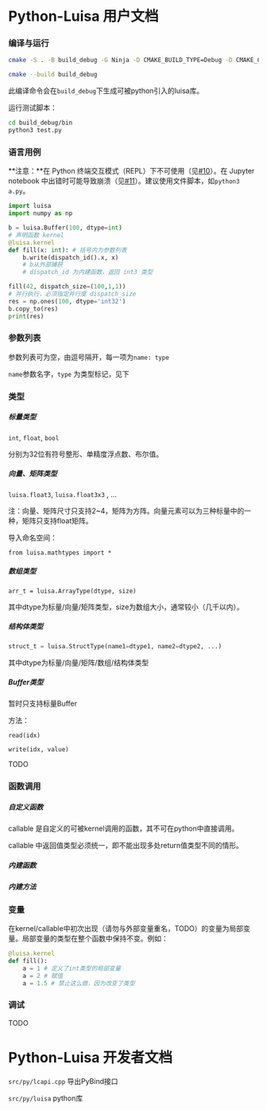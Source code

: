 # Python-Luisa 用户文档
### 编译与运行

```bash
cmake -S . -B build_debug -G Ninja -D CMAKE_BUILD_TYPE=Debug -D CMAKE_C_COMPILER=clang -D CMAKE_CXX_COMPILER=clang++ -D LUISA_COMPUTE_ENABLE_PYTHON=ON -D LUISA_COMPUTE_ENABLE_LLVM=OFF -D LUISA_COMPUTE_ENABLE_ISPC=ON -D LUISA_COMPUTE_ENABLE_METAL=OFF

cmake --build build_debug
```
此编译命令会在`build_debug`下生成可被python引入的luisa库。

运行测试脚本：

```bash
cd build_debug/bin
python3 test.py
```

### 语言用例

**注意：**在 Python 终端交互模式（REPL）下不可使用（见[#10](https://github.com/LuisaGroup/LuisaCompute/issues/10)）。在 Jupyter notebook 中出错时可能导致崩溃（见[#11](https://github.com/LuisaGroup/LuisaCompute/issues/10)）。建议使用文件脚本，如`python3 a.py`。

```python
import luisa
import numpy as np

b = luisa.Buffer(100, dtype=int)
# 声明函数 kernel
@luisa.kernel
def fill(x: int): # 括号内为参数列表
    b.write(dispatch_id().x, x)
    # b从外部捕获
    # dispatch_id 为内建函数，返回 int3 类型

fill(42, dispatch_size=(100,1,1))
# 并行执行，必须指定并行度 dispatch_size
res = np.ones(100, dtype='int32')
b.copy_to(res)
print(res)
```
### 参数列表

参数列表可为空，由逗号隔开，每一项为`name: type`

`name`参数名字，`type` 为类型标记，见下

### 类型

##### 标量类型

`int`, `float`, `bool`

分别为32位有符号整形、单精度浮点数、布尔值。

##### 向量、矩阵类型

`luisa.float3`, `luisa.float3x3` , ...

注：向量、矩阵尺寸只支持2~4，矩阵为方阵。向量元素可以为三种标量中的一种，矩阵只支持float矩阵。

导入命名空间：

```python3
from luisa.mathtypes import *
```

##### 数组类型

```python3
arr_t = luisa.ArrayType(dtype, size)
```

其中dtype为标量/向量/矩阵类型，size为数组大小，通常较小（几千以内）。

##### 结构体类型

```python
struct_t = luisa.StructType(name1=dtype1, name2=dtype2, ...)
```

其中dtype为标量/向量/矩阵/数组/结构体类型

##### Buffer类型

暂时只支持标量Buffer

方法：

`read(idx)`

`write(idx, value)`

TODO

### 函数调用

##### 自定义函数

callable 是自定义的可被kernel调用的函数，其不可在python中直接调用。

callable 中返回值类型必须统一，即不能出现多处return值类型不同的情形。

##### 内建函数

##### 内建方法

### 变量

在kernel/callable中初次出现（请勿与外部变量重名，TODO）的变量为局部变量。局部变量的类型在整个函数中保持不变。例如：

```python
@luisa.kernel
def fill():
    a = 1 # 定义了int类型的局部变量
    a = 2 # 赋值
    a = 1.5 # 禁止这么做，因为改变了类型
```

### 调试

TODO



# Python-Luisa 开发者文档

`src/py/lcapi.cpp` 导出PyBind接口

`src/py/luisa` python库

